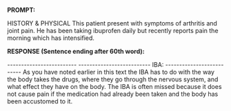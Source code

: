 **PROMPT:**

HISTORY & PHYSICAL This patient present with symptoms of arthritis and joint pain. He has been taking ibuprofen daily but recently reports pain the morning which has intensified. 

**RESPONSE (Sentence ending after 60th word):**

------------------------- --------------------------  IBA: -------------------------- As you have noted earlier in this text the IBA has to do with the way the body takes the drugs, where they go through the nervous system, and what effect they have on the body. The IBA is often missed because it does not cause pain if the medication had already been taken and the body has been accustomed to it. 